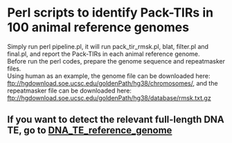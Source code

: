 Perl scripts to identify Pack-TIRs in 100 animal reference genomes
===
Simply run perl pipeline.pl, it will run pack_tir_rmsk.pl, blat, filter.pl and final.pl, and report the Pack-TIRs in each animal reference genome.  
Before run the perl codes, prepare the genome sequence and repeatmasker files.   
Using human as an example, the genome file can be downloaded here: ftp://hgdownload.soe.ucsc.edu/goldenPath/hg38/chromosomes/, and the repeatmasker file can be downloaded here:  ftp://hgdownload.soe.ucsc.edu/goldenPath/hg38/database/rmsk.txt.gz  

If you want to detect the relevant full-length DNA TE, go to [DNA_TE_reference_genome](DNA_TE_reference_genome)  
--
